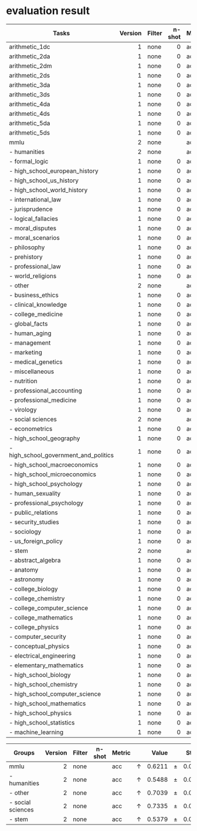 # evaluation result
|                 Tasks                 |Version|Filter|n-shot|Metric|   |Value |   |Stderr|
|---------------------------------------|------:|------|-----:|------|---|-----:|---|-----:|
|arithmetic_1dc                         |      1|none  |     0|acc   |↑  |0.8725|±  |0.0075|
|arithmetic_2da                         |      1|none  |     0|acc   |↑  |1.0000|±  |0.0000|
|arithmetic_2dm                         |      1|none  |     0|acc   |↑  |0.7985|±  |0.0090|
|arithmetic_2ds                         |      1|none  |     0|acc   |↑  |0.9975|±  |0.0011|
|arithmetic_3da                         |      1|none  |     0|acc   |↑  |0.9990|±  |0.0007|
|arithmetic_3ds                         |      1|none  |     0|acc   |↑  |0.8255|±  |0.0085|
|arithmetic_4da                         |      1|none  |     0|acc   |↑  |0.8860|±  |0.0071|
|arithmetic_4ds                         |      1|none  |     0|acc   |↑  |0.7980|±  |0.0090|
|arithmetic_5da                         |      1|none  |     0|acc   |↑  |0.7955|±  |0.0090|
|arithmetic_5ds                         |      1|none  |     0|acc   |↑  |0.7190|±  |0.0101|
|mmlu                                   |      2|none  |      |acc   |↑  |0.6211|±  |0.0038|
| - humanities                          |      2|none  |      |acc   |↑  |0.5488|±  |0.0066|
|  - formal_logic                       |      1|none  |     0|acc   |↑  |0.4286|±  |0.0443|
|  - high_school_european_history       |      1|none  |     0|acc   |↑  |0.7333|±  |0.0345|
|  - high_school_us_history             |      1|none  |     0|acc   |↑  |0.8088|±  |0.0276|
|  - high_school_world_history          |      1|none  |     0|acc   |↑  |0.8186|±  |0.0251|
|  - international_law                  |      1|none  |     0|acc   |↑  |0.7851|±  |0.0375|
|  - jurisprudence                      |      1|none  |     0|acc   |↑  |0.7407|±  |0.0424|
|  - logical_fallacies                  |      1|none  |     0|acc   |↑  |0.7178|±  |0.0354|
|  - moral_disputes                     |      1|none  |     0|acc   |↑  |0.7023|±  |0.0246|
|  - moral_scenarios                    |      1|none  |     0|acc   |↑  |0.2380|±  |0.0142|
|  - philosophy                         |      1|none  |     0|acc   |↑  |0.7170|±  |0.0256|
|  - prehistory                         |      1|none  |     0|acc   |↑  |0.7253|±  |0.0248|
|  - professional_law                   |      1|none  |     0|acc   |↑  |0.4589|±  |0.0127|
|  - world_religions                    |      1|none  |     0|acc   |↑  |0.8070|±  |0.0303|
| - other                               |      2|none  |      |acc   |↑  |0.7039|±  |0.0078|
|  - business_ethics                    |      1|none  |     0|acc   |↑  |0.6000|±  |0.0492|
|  - clinical_knowledge                 |      1|none  |     0|acc   |↑  |0.7321|±  |0.0273|
|  - college_medicine                   |      1|none  |     0|acc   |↑  |0.6358|±  |0.0367|
|  - global_facts                       |      1|none  |     0|acc   |↑  |0.3200|±  |0.0469|
|  - human_aging                        |      1|none  |     0|acc   |↑  |0.6547|±  |0.0319|
|  - management                         |      1|none  |     0|acc   |↑  |0.8641|±  |0.0339|
|  - marketing                          |      1|none  |     0|acc   |↑  |0.8675|±  |0.0222|
|  - medical_genetics                   |      1|none  |     0|acc   |↑  |0.8400|±  |0.0368|
|  - miscellaneous                      |      1|none  |     0|acc   |↑  |0.8135|±  |0.0139|
|  - nutrition                          |      1|none  |     0|acc   |↑  |0.7353|±  |0.0253|
|  - professional_accounting            |      1|none  |     0|acc   |↑  |0.4397|±  |0.0296|
|  - professional_medicine              |      1|none  |     0|acc   |↑  |0.7096|±  |0.0276|
|  - virology                           |      1|none  |     0|acc   |↑  |0.5422|±  |0.0388|
| - social sciences                     |      2|none  |      |acc   |↑  |0.7335|±  |0.0078|
|  - econometrics                       |      1|none  |     0|acc   |↑  |0.4035|±  |0.0462|
|  - high_school_geography              |      1|none  |     0|acc   |↑  |0.7677|±  |0.0301|
|  - high_school_government_and_politics|      1|none  |     0|acc   |↑  |0.8497|±  |0.0258|
|  - high_school_macroeconomics         |      1|none  |     0|acc   |↑  |0.6282|±  |0.0245|
|  - high_school_microeconomics         |      1|none  |     0|acc   |↑  |0.6807|±  |0.0303|
|  - high_school_psychology             |      1|none  |     0|acc   |↑  |0.8220|±  |0.0164|
|  - human_sexuality                    |      1|none  |     0|acc   |↑  |0.7634|±  |0.0373|
|  - professional_psychology            |      1|none  |     0|acc   |↑  |0.6961|±  |0.0186|
|  - public_relations                   |      1|none  |     0|acc   |↑  |0.6909|±  |0.0443|
|  - security_studies                   |      1|none  |     0|acc   |↑  |0.7429|±  |0.0280|
|  - sociology                          |      1|none  |     0|acc   |↑  |0.8408|±  |0.0259|
|  - us_foreign_policy                  |      1|none  |     0|acc   |↑  |0.8700|±  |0.0338|
| - stem                                |      2|none  |      |acc   |↑  |0.5379|±  |0.0085|
|  - abstract_algebra                   |      1|none  |     0|acc   |↑  |0.3100|±  |0.0465|
|  - anatomy                            |      1|none  |     0|acc   |↑  |0.6963|±  |0.0397|
|  - astronomy                          |      1|none  |     0|acc   |↑  |0.6908|±  |0.0376|
|  - college_biology                    |      1|none  |     0|acc   |↑  |0.7778|±  |0.0348|
|  - college_chemistry                  |      1|none  |     0|acc   |↑  |0.4300|±  |0.0498|
|  - college_computer_science           |      1|none  |     0|acc   |↑  |0.5200|±  |0.0502|
|  - college_mathematics                |      1|none  |     0|acc   |↑  |0.4200|±  |0.0496|
|  - college_physics                    |      1|none  |     0|acc   |↑  |0.3824|±  |0.0484|
|  - computer_security                  |      1|none  |     0|acc   |↑  |0.8000|±  |0.0402|
|  - conceptual_physics                 |      1|none  |     0|acc   |↑  |0.5319|±  |0.0326|
|  - electrical_engineering             |      1|none  |     0|acc   |↑  |0.5931|±  |0.0409|
|  - elementary_mathematics             |      1|none  |     0|acc   |↑  |0.4180|±  |0.0254|
|  - high_school_biology                |      1|none  |     0|acc   |↑  |0.7387|±  |0.0250|
|  - high_school_chemistry              |      1|none  |     0|acc   |↑  |0.5222|±  |0.0351|
|  - high_school_computer_science       |      1|none  |     0|acc   |↑  |0.6500|±  |0.0479|
|  - high_school_mathematics            |      1|none  |     0|acc   |↑  |0.3963|±  |0.0298|
|  - high_school_physics                |      1|none  |     0|acc   |↑  |0.3907|±  |0.0398|
|  - high_school_statistics             |      1|none  |     0|acc   |↑  |0.5231|±  |0.0341|
|  - machine_learning                   |      1|none  |     0|acc   |↑  |0.4464|±  |0.0472|

|      Groups      |Version|Filter|n-shot|Metric|   |Value |   |Stderr|
|------------------|------:|------|------|------|---|-----:|---|-----:|
|mmlu              |      2|none  |      |acc   |↑  |0.6211|±  |0.0038|
| - humanities     |      2|none  |      |acc   |↑  |0.5488|±  |0.0066|
| - other          |      2|none  |      |acc   |↑  |0.7039|±  |0.0078|
| - social sciences|      2|none  |      |acc   |↑  |0.7335|±  |0.0078|
| - stem           |      2|none  |      |acc   |↑  |0.5379|±  |0.0085|